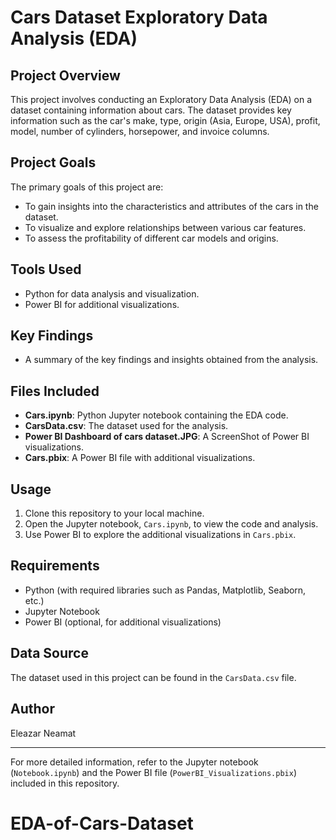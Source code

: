 # Cars Dataset Exploratory Data Analysis (EDA)

## Project Overview
This project involves conducting an Exploratory Data Analysis (EDA) on a dataset containing information about cars. The dataset provides key information such as the car's make, type, origin (Asia, Europe, USA), profit, model, number of cylinders, horsepower, and invoice columns.

## Project Goals
The primary goals of this project are:
- To gain insights into the characteristics and attributes of the cars in the dataset.
- To visualize and explore relationships between various car features.
- To assess the profitability of different car models and origins.

## Tools Used
- Python for data analysis and visualization.
- Power BI for additional visualizations.

## Key Findings
- A summary of the key findings and insights obtained from the analysis.

## Files Included
- **Cars.ipynb**: Python Jupyter notebook containing the EDA code.
- **CarsData.csv**: The dataset used for the analysis.
- **Power BI Dashboard of cars dataset.JPG**: A ScreenShot of Power BI visualizations.
- **Cars.pbix**: A Power BI file with additional visualizations.

## Usage
1. Clone this repository to your local machine.
2. Open the Jupyter notebook, `Cars.ipynb`, to view the code and analysis.
3. Use Power BI to explore the additional visualizations in `Cars.pbix`.

## Requirements
- Python (with required libraries such as Pandas, Matplotlib, Seaborn, etc.)
- Jupyter Notebook
- Power BI (optional, for additional visualizations)

## Data Source
The dataset used in this project can be found in the `CarsData.csv` file.

## Author
Eleazar Neamat

---

For more detailed information, refer to the Jupyter notebook (`Notebook.ipynb`) and the Power BI file (`PowerBI_Visualizations.pbix`) included in this repository.
# EDA-of-Cars-Dataset
